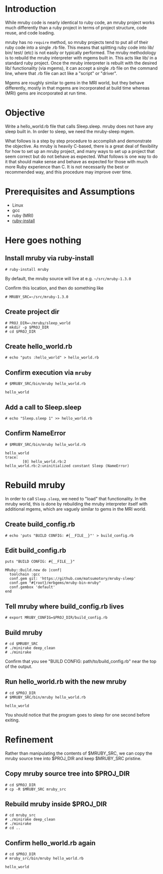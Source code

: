 # Introduction

While mruby code is nearly identical to ruby code, an mruby project works much
differently than a ruby project in terms of project structure, code reuse, and
code loading.

mruby has no `require` method, so mruby projects tend to put all of their
ruby code into a single .rb file.  This means that splitting ruby code into
lib/ bin/ test/ (etc) is not easily or typically performed.  The mruby
methodology is to rebuild the mruby interpreter with mgems built in.  This
acts like lib/ in a standard ruby project.  Once the mruby interpreter is
rebuilt with the desired lib/ functionality (via mgems), it can accept a
single .rb file on the command line, where that .rb file can act like a
"script" or "driver".

Mgems are roughly similar to gems in the MRI world, but they behave
differently, mostly in that mgems are incorporated at build time whereas
(MRI) gems are incorporated at run time.

# Objective

Write a hello_world.rb file that calls Sleep.sleep.  mruby does not have any
sleep built in.  In order to sleep, we need the mruby-sleep mgem.

What follows is a step by step procedure to accomplish and demonstrate the
objective.  As mruby is heavily C-based, there is a great deal of flexibility
for how to set up an mruby project, and many ways to set up a project that
seem correct but do not behave as expected.  What follows is one way to do
it that should make sense and behave as expected for those with much more
Ruby experience than C.  It is not necessarily the best or recommended way,
and this procedure may improve over time.

# Prerequisites and Assumptions

* Linux
* gcc
* ruby (MRI)
* [ruby-install](https://github.com/postmodern/ruby-install)

# Here goes nothing

## Install mruby via ruby-install

```
# ruby-install mruby
```

By default, the mruby source will live at e.g. `~/src/mruby-1.3.0`

Confirm this location, and then do something like

```
# MRUBY_SRC=~/src/mruby-1.3.0
```

## Create project dir

```
# PROJ_DIR=~/mruby/sleep_world
# mkdir -p $PROJ_DIR
# cd $PROJ_DIR
```

## Create hello_world.rb

```
# echo "puts :hello_world" > hello_world.rb
```

## Confirm execution via `mruby`

```
# $MRUBY_SRC/bin/mruby hello_world.rb
```

```
hello_world
```

## Add a call to Sleep.sleep

```
# echo "Sleep.sleep 1" >> hello_world.rb
```

## Confirm NameError

```
# $MRUBY_SRC/bin/mruby hello_world.rb
```

```
hello_world
trace:
        [0] hello_world.rb:2
hello_world.rb:2:uninitialized constant Sleep (NameError)
```

# Rebuild mruby

In order to call `Sleep.sleep`, we need to "load" that functionality.
In the mruby world, this is done by rebuilding the mruby interpreter itself
with additional mgems, which are vaguely similar to gems in the MRI world.

## Create build_config.rb

```
# echo 'puts "BUILD CONFIG: #{__FILE__}"' > build_config.rb
```

## Edit build_config.rb

```
puts "BUILD CONFIG: #{__FILE__}"

MRuby::Build.new do |conf|
  toolchain :gcc
  conf.gem git: 'https://github.com/matsumotory/mruby-sleep'
  conf.gem "#{root}/mrbgems/mruby-bin-mruby"
  conf.gembox 'default'
end
```

## Tell mruby where build_config.rb lives

```
# export MRUBY_CONFIG=$PROJ_DIR/build_config.rb
```

## Build mruby

```
# cd $MRUBY_SRC
# ./minirake deep_clean
# ./minirake
```

Confirm that you see "BUILD CONFIG: path/to/build_config.rb" near the top of
the output.

## Run hello_world.rb with the new mruby

```
# cd $PROJ_DIR
# $MRUBY_SRC/bin/mruby hello_world.rb
```

```
hello_world
```

You should notice that the program goes to sleep for one second before exiting.

# Refinement

Rather than manipulating the contents of $MRUBY_SRC, we can copy the mruby
source tree into $PROJ_DIR and keep $MRUBY_SRC pristine.

## Copy mruby source tree into $PROJ_DIR

```
# cd $PROJ_DIR
# cp -R $MRUBY_SRC mruby_src
```

## Rebuild mruby inside $PROJ_DIR

```
# cd mruby_src
# ./minirake deep_clean
# ./minirake
# cd ..
```

## Confirm hello_world.rb again

```
# cd $PROJ_DIR
# mruby_src/bin/mruby hello_world.rb
```

```
hello_world
```
